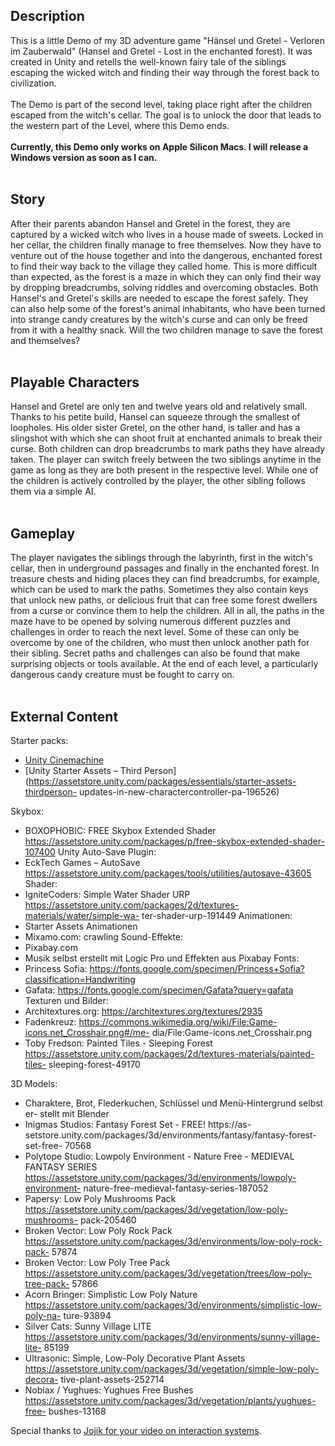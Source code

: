 ## Description

This is a little Demo of my 3D adventure game "Hänsel und Gretel - Verloren im Zauberwald" (Hansel and Gretel - Lost in the enchanted forest). It was created in Unity and retells the well-known fairy tale of the siblings escaping the wicked witch and finding their way through the forest back to civilization.
<br>
<br>
The Demo is part of the second level, taking place right after the children escaped from the witch's cellar. The goal is to unlock the door that leads to the western part of the Level, where this Demo ends.
<br>
<br>
**Currently, this Demo only works on Apple Silicon Macs. I will release a Windows version as soon as I can.**
<br>
<br>

## Story

After their parents abandon Hansel and Gretel in the forest, they are captured by a wicked witch who lives in a house made of sweets. Locked in her cellar, the children finally manage to free themselves. Now they have to venture out of the house together and into the dangerous, enchanted forest to find their way back to the village they called home. This is more difficult than expected, as the forest is a maze in which they can only find their way by dropping breadcrumbs, solving riddles and overcoming obstacles. Both Hansel's and Gretel's skills are needed to escape the forest safely. They can also help some of the forest's animal inhabitants, who have been turned into strange candy creatures by the witch's curse and can only be freed from it with a healthy snack. Will the two children manage to save the forest and themselves?
<br>
<br>

## Playable Characters

Hansel and Gretel are only ten and twelve years old and relatively small. Thanks to his petite build, Hansel can squeeze through the smallest of loopholes. His older sister Gretel, on the other hand, is taller and has a slingshot with which she can shoot fruit at enchanted animals to break their curse. Both children can drop breadcrumbs to mark paths they have already taken. The player can switch freely between the two siblings anytime in the game as long as they are both present in the respective level. While one of the children is actively controlled by the player, the other sibling follows them via a simple AI.
<br>
<br>

## Gameplay

The player navigates the siblings through the labyrinth, first in the witch's cellar, then in underground passages and finally in the enchanted forest. In treasure chests and hiding places they can find breadcrumbs, for example, which can be used to mark the paths. Sometimes they also contain keys that unlock new paths, or delicious fruit that can free some forest dwellers from a curse or convince them to help the children. All in all, the paths in the maze have to be opened by solving numerous different puzzles and challenges in order to reach the next level. Some of these can only be overcome by one of the children, who must then unlock another path for their sibling. Secret paths and challenges can also be found that make surprising objects or tools available. At the end of each level, a particularly dangerous candy creature must be fought to carry on.
<br>
<br>

## External Content

Starter packs:
- [Unity Cinemachine](https://unity.com/de/unity/features/editor/art-and-design/cinemachine)
- [Unity Starter Assets – Third Person](https://assetstore.unity.com/packages/essentials/starter-assets-thirdperson- updates-in-new-charactercontroller-pa-196526)
  
Skybox:
- BOXOPHOBIC: FREE Skybox Extended Shader
https://assetstore.unity.com/packages/p/free-skybox-extended-shader-107400
Unity Auto-Save Plugin:
- EckTech Games – AutoSave
https://assetstore.unity.com/packages/tools/utilities/autosave-43605
Shader:
- IgniteCoders: Simple Water Shader URP
https://assetstore.unity.com/packages/2d/textures-materials/water/simple-wa- ter-shader-urp-191449
Animationen:
- Starter Assets Animationen
- Mixamo.com: crawling
Sound-Effekte:
- Pixabay.com
- Musik selbst erstellt mit Logic Pro und Effekten aus Pixabay
Fonts:
- Princess Sofia:
https://fonts.google.com/specimen/Princess+Sofia?classification=Handwriting
- Gafata:
https://fonts.google.com/specimen/Gafata?query=gafata
Texturen und Bilder:
- Architextures.org:
https://architextures.org/textures/2935
- Fadenkreuz: https://commons.wikimedia.org/wiki/File:Game-icons.net_Crosshair.png#/me- dia/File:Game-icons.net_Crosshair.png
- Toby Fredson: Painted Tiles - Sleeping Forest https://assetstore.unity.com/packages/2d/textures-materials/painted-tiles- sleeping-forest-49170

3D Models:
- Charaktere, Brot, Flederkuchen, Schlüssel und Menü-Hintergrund selbst er-
stellt mit Blender
- Inigmas Studios: Fantasy Forest Set - FREE! https://as-
setstore.unity.com/packages/3d/environments/fantasy/fantasy-forest-set-free-
70568
- Polytope Studio: Lowpoly Environment - Nature Free - MEDIEVAL FANTASY SERIES
https://assetstore.unity.com/packages/3d/environments/lowpoly-environment-
nature-free-medieval-fantasy-series-187052
- Papersy: Low Poly Mushrooms Pack https://assetstore.unity.com/packages/3d/vegetation/low-poly-mushrooms- pack-205460
- Broken Vector: Low Poly Rock Pack https://assetstore.unity.com/packages/3d/environments/low-poly-rock-pack- 57874
- Broken Vector: Low Poly Tree Pack https://assetstore.unity.com/packages/3d/vegetation/trees/low-poly-tree-pack- 57866
- Acorn Bringer: Simplistic Low Poly Nature https://assetstore.unity.com/packages/3d/environments/simplistic-low-poly-na- ture-93894
- Silver Cats: Sunny Village LITE https://assetstore.unity.com/packages/3d/environments/sunny-village-lite- 85199
- Ultrasonic: Simple, Low-Poly Decorative Plant Assets https://assetstore.unity.com/packages/3d/vegetation/simple-low-poly-decora- tive-plant-assets-252714
- Nobiax / Yughues: Yughues Free Bushes https://assetstore.unity.com/packages/3d/vegetation/plants/yughues-free- bushes-13168

Special thanks to [Jojik for your video on interaction systems](https://www.youtube.com/watch?v=6DyHULHqbP8). 
